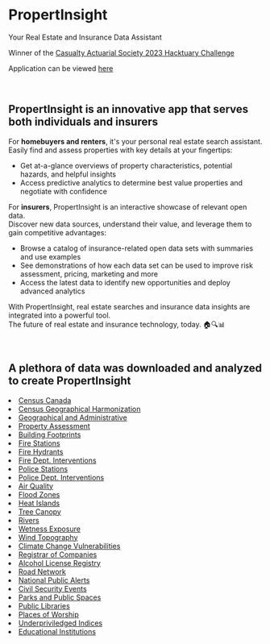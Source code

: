 # PropertInsight
Your Real Estate and Insurance Data Assistant

Winner of the [Casualty Actuarial Society 2023 Hacktuary Challenge](https://www.casact.org/article/2023-cas-hacktuary-challenge-hack-back)   

Application can be viewed [here](https://propertinsight.shinyapps.io/launch)  

<br/>

## PropertInsight is an innovative app that serves both individuals and insurers


For **homebuyers and renters**, it's your personal real estate search assistant.  
Easily find and assess properties with key details at your fingertips:    

+ Get at-a-glance overviews of property characteristics, potential hazards, and helpful insights  
+ Access predictive analytics to determine best value properties and negotiate with confidence
  

For **insurers**, PropertInsight is an interactive showcase of relevant open data.  
Discover new data sources, understand their value, and leverage them to gain competitive advantages:  

+ Browse a catalog of insurance-related open data sets with summaries and use examples
+ See demonstrations of how each data set can be used to improve risk assessment, pricing, marketing and more
+ Access the latest data to identify new opportunities and deploy advanced analytics

With PropertInsight, real estate searches and insurance data insights are integrated into a powerful tool.  
The future of real estate and insurance technology, today.  🏠🔍📊

<br/>

## A plethora of data was downloaded and analyzed to create PropertInsight  

<li><a href="https://www150.statcan.gc.ca/n1/en/catalogue/98-401-X2021006" target="_blank">Census Canada</a></li>
		<li><a href="https://open.canada.ca/data/en/dataset/1c54bc07-3fd7-489b-bcb5-3f318ec22255" target="_blank">Census Geographical Harmonization</a></li>
		<li><a href="https://open.canada.ca/data/en/dataset/1f2065a4-314f-4740-b091-43ac9e9e7019" target="_blank">Geographical and Administrative</a></li>
                <li><a href="https://open.canada.ca/data/en/dataset/061c8cb7-ca4e-45be-a990-61fce7e7d2dc" target="_blank">Property Assessment</a></li>
                <li><a href="https://open.canada.ca/data/en/dataset/be7053a8-7122-4514-91a2-5a8f5a60b341" target="_blank">Building Footprints</a></li>
		<li><a href="https://open.canada.ca/data/en/dataset/31a13f95-e506-43ff-9e4b-219d900409ae" target="_blank">Fire Stations</a></li>
		<li><a href="https://open.canada.ca/data/en/dataset/cb4de65e-138b-4936-9d5c-2d9a0bc9b4ce" target="_blank">Fire Hydrants</a></li>
		<li><a href="https://open.canada.ca/data/en/dataset/2fc8a2b9-1556-410e-a118-c46e97e9f19e" target="_blank">Fire Dept. Interventions</a></li>
		<li><a href="https://open.canada.ca/data/en/dataset/91f66001-b461-4f63-aff4-cddc0fe30ffe" target="_blank">Police Stations</a></li>
		<li><a href="https://open.canada.ca/data/en/dataset/5829b5b0-ea6f-476f-be94-bc2b8797769a" target="_blank">Police Dept. Interventions</a></li>
                <li><a href="https://open.canada.ca/data/en/dataset/547b8052-1710-4d69-8760-beaa3aa35ec6" target="_blank">Air Quality</a></li>
		<li><a href="https://open.canada.ca/data/en/dataset/3ac8ddff-fe0a-4a7a-8393-d5938e8f35e5" target="_blank">Flood Zones</li>
                <li><a href="https://open.canada.ca/data/en/dataset/dbdfbdba-0725-470d-a23e-da69dbedc4e6" target="_blank">Heat Islands</a></li>
                <li><a href="https://open.canada.ca/data/en/dataset/36f48854-474b-43d2-a16d-a433da8a1447" target="_blank">Tree Canopy</a></li>
		<li><a href="https://open.canada.ca/data/en/dataset/a4b190fe-e090-4e6d-881e-b87956c07977" target="_blank">Rivers</a></li>
                <li><a href="https://open.canada.ca/data/en/dataset/c979c259-3553-4473-816a-ef14a36c5a05" target="_blank">Wetness Exposure</a></li>
                <li><a href="https://open.canada.ca/data/en/dataset/5b592411-0d27-4d2d-9cba-ce669a767645" target="_blank">Wind Topography</a></li>
		<li><a href="https://open.canada.ca/data/en/dataset/3603f75a-1963-4130-9fc5-ab3e7272211a" target="_blank">Climate Change Vulnerabilities</a></li>
		<li><a href="https://www.registreentreprises.gouv.qc.ca/RQAnonymeGR/GR/GR03/GR03A2_22A_PIU_RecupDonnPub_PC/PageDonneesOuvertes.aspx" target="_blank">Registrar of Companies</a></li>
		<li><a href="https://www.donneesquebec.ca/recherche/dataset/racj-alcool-detaillant" target="_blank">Alcohol License Registry</a></li>
		<li><a href="https://open.canada.ca/data/en/dataset/984f7a68-ab34-4092-9204-4bdfcca767c5" target="_blank">Road Network</a></li>
		<li><a href="https://alertsarchive.pelmorex.com/en.php" target="_blank">National Public Alerts</a></li>
		<li><a href="https://open.canada.ca/data/en/dataset/112cc734-a6e7-4dbf-81bf-f26876741744" target="_blank">Civil Security Events</a></li>
		<li><a href="https://open.canada.ca/data/en/dataset/2e9e4d2f-173a-4c3d-a5e3-565d79baa27d" target="_blank">Parks and Public Spaces</a></li>
		<li><a href="https://open.canada.ca/data/en/dataset/a5a36aa3-1b1a-4dd1-a78b-23008e368ef7" target="_blank">Public Libraries</a></li>
		<li><a href="https://www.lieuxdeculte.qc.ca/index.php" target="_blank">Places of Worship</a></li>
		<li><a href="https://open.canada.ca/data/en/dataset/004de02c-19f1-4da0-9af8-33f893e41972" target="_blank">Underpriviledged Indices</a></li>
		<li><a href="https://open.canada.ca/data/en/dataset/2d3b5cf8-b347-49c7-ad3b-bd6a9c15e443" target="_blank">Educational Institutions</a></li>
